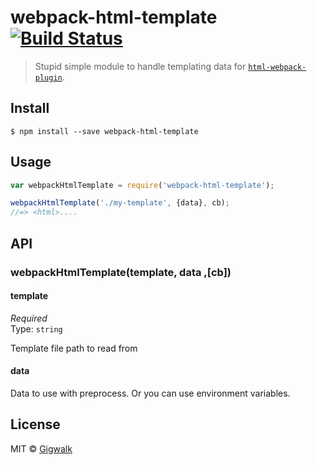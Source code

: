 # webpack-html-template [![Build Status](https://travis-ci.org/gigwalk-corp/webpack-html-template.svg?branch=master)](https://travis-ci.org/gigwalk-corp/webpack-html-template)

> Stupid simple module to handle templating data for [`html-webpack-plugin`](https://github.com/ampedandwired/html-webpack-plugin).


## Install

```
$ npm install --save webpack-html-template
```


## Usage

```js
var webpackHtmlTemplate = require('webpack-html-template');

webpackHtmlTemplate('./my-template', {data}, cb);
//=> <html>....
```

## API

### webpackHtmlTemplate(template, data ,[cb])

#### template

*Required*  
Type: `string`

Template file path to read from

#### data

Data to use with preprocess. Or you can use environment variables.

## License

MIT © [Gigwalk](http://gigwalk.com)
